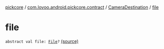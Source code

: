 [pickcore](../../index.md) / [com.lovoo.android.pickcore.contract](../index.md) / [CameraDestination](index.md) / [file](./file.md)

# file

`abstract val file: `[`File`](https://docs.oracle.com/javase/8/docs/api/java/io/File.html)`?` [(source)](https://github.com/lovoo/android-pickpic/blob/master/pickcore/src/main/kotlin/com/lovoo/android/pickcore/contract/CameraDestination.kt#L22)
